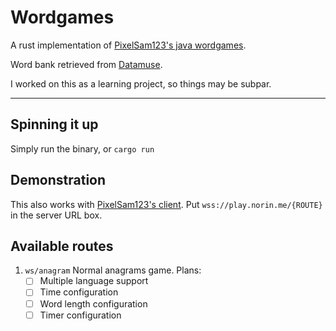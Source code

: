 # Wordgames

A rust implementation of [PixelSam123's java wordgames](https://github.com/PixelSam123/wordgames4j).

Word bank retrieved from [Datamuse](https://www.datamuse.com/api/).

I worked on this as a learning project, so things may be subpar.

---

## Spinning it up

Simply run the binary, or `cargo run`

## Demonstration

This also works with [PixelSam123's client](https://pixelsam123.github.io/minigames). Put `wss://play.norin.me/{ROUTE}` in the server URL box.

## Available routes

1. `ws/anagram` Normal anagrams game. Plans:
   - [ ] Multiple language support
   - [ ] Time configuration
   - [ ] Word length configuration
   - [ ] Timer configuration
